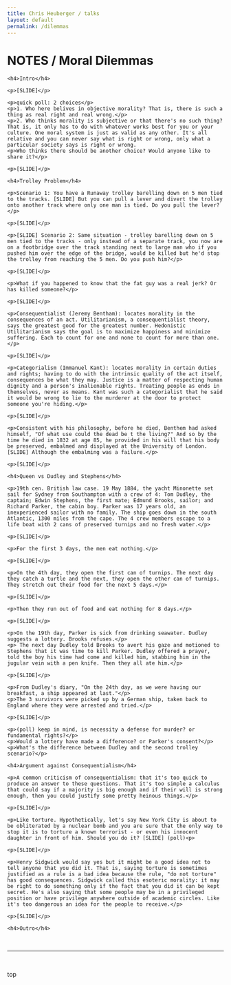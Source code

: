 ```yaml
---
title: Chris Heuberger / talks
layout: default
permalink: /dilemmas
---
```


<div class="main-content">

  <h1 class="all-caps">NOTES / <span class="sketchbooks">Moral Dilemmas</span></h1>

  <div class='notes'>

    <h4>Intro</h4>

    <p>[SLIDE]</p>

    <p>quick poll: 2 choices</p>
    <p>1. Who here belives in objective morality? That is, there is such a thing as real right and real wrong.</p>
    <p>2. Who thinks morality is subjective or that there's no such thing? That is, it only has to do with whatever works best for you or your culture. One moral system is just as valid as any other. It's all relative and you can never say what is right or wrong, only what a particular society says is right or wrong.
    <p>Who thinks there should be another choice? Would anyone like to share it?</p>

    <p>[SLIDE]</p>

    <h4>Trolley Problem</h4>

    <p>Scenario 1: You have a Runaway trolley barelling down on 5 men tied to the tracks. [SLIDE] But you can pull a lever and divert the trolley onto another track where only one man is tied. Do you pull the lever?</p>

    <p>[SLIDE]</p>

    <p>[SLIDE] Scenario 2: Same situation - trolley barelling down on 5 men tied to the tracks - only instead of a separate track, you now are on a footbridge over the track standing next to large man who if you pushed him over the edge of the bridge, would be killed but he'd stop the trolley from reaching the 5 men. Do you push him?</p>

    <p>[SLIDE]</p>

    <p>What if you happened to know that the fat guy was a real jerk? Or has killed someone?</p>

    <p>[SLIDE]</p>

    <p>Consequentialist (Jeremy Bentham): locates morality in the consequences of an act. Utilitarianism, a consequentialist theory, says the greatest good for the greatest number. Hedonistic Utilitarianism says the goal is to maximize happiness and minimize suffering. Each to count for one and none to count for more than one.</p>

    <p>[SLIDE]</p>

    <p>Categorialism (Immanuel Kant): locates morality in certain duties and rights; having to do with the intrinsic quality of the act itself, consequences be what they may. Justice is a matter of respecting human dignity and a person's inalienable rights. Treating people as ends in themselves, never as means. Kant was such a categorialist that he said it would be wrong to lie to the murderer at the door to protect someone you're hiding.</p>

    <p>[SLIDE]</p>

    <p>Consistent with his philosophy, before he died, Benthem had asked himself, "Of what use could the dead be t the living?" And so by the time he died in 1832 at age 85, he provided in his will that his body be preserved, embalmed and displayed at the University of London. [SLIDE] Although the embalming was a failure.</p>

    <p>[SLIDE]</p>

    <h4>Queen vs Dudley and Stephens</h4>

    <p>19th cen. British law case. 19 May 1884, the yacht Minonette set sail for Sydney from Southampton with a crew of 4: Tom Dudley, the captain; Edwin Stephens, the first mate; Edmund Brooks, sailor; and Richard Parker, the cabin boy. Parker was 17 years old, an inexperienced sailor with no family. The ship goes down in the south Atlantic, 1300 miles from the cape. The 4 crew members escape to a life boat with 2 cans of preserved turnips and no fresh water.</p>

    <p>[SLIDE]</p>

    <p>For the first 3 days, the men eat nothing.</p>

    <p>[SLIDE]</p>

    <p>On the 4th day, they open the first can of turnips. The next day they catch a turtle and the next, they open the other can of turnips. They stretch out their food for the next 5 days.</p>

    <p>[SLIDE]</p>

    <p>Then they run out of food and eat nothing for 8 days.</p>

    <p>[SLIDE]</p>

    <p>On the 19th day, Parker is sick from drinking seawater. Dudley suggests a lottery. Brooks refuses.</p>
    <p> The next day Dudley told Brooks to avert his gaze and motioned to Stephens that it was time to kill Parker. Dudley offered a prayer, told the boy his time had come and killed him, stabbing him in the jugular vein with a pen knife. Then they all ate him.</p>

    <p>[SLIDE]</p>

    <p>From Dudley's diary, "On the 24th day, as we were having our breakfast, a ship appeared at last."</p>
    <p>The 3 survivors were picked up by a German ship, taken back to England where they were arrested and tried.</p>

    <p>[SLIDE]</p>

    <p>(poll) keep in mind, is necessity a defense for murder? or fundamental rights?</p>
    <p>Would a lottery have made a difference? or Parker's consent?</p>
    <p>What's the difference between Dudley and the second trolley scenario?</p>

    <h4>Argument against Consequentialism</h4>

    <p>A common criticism of consequentialism: that it's too quick to produce an answer to these questions. That it's too simple a calculus that could say if a majority is big enough and if their will is strong enough, then you could justify some pretty heinous things.</p>

    <p>[SLIDE]</p>

    <p>Like torture. Hypothetically, let's say New York City is about to be obliterated by a nuclear bomb and you are sure that the only way to stop it is to torture a known terrorist - or even his innocent daughter in front of him. Should you do it? [SLIDE] (poll)<p>

    <p>[SLIDE]</p>

    <p>Henry Sidgwick would say yes but it might be a good idea not to tell anyone that you did it. That is, saying torture is sometimes justified as a rule is a bad idea because the rule, "do not torture" has good consequences. Sidgwick called this esoteric morality: it may be right to do something only if the fact that you did it can be kept secret. He's also saying that some people may be in a privileged position or have privilege anywhere outside of academic circles. Like it's too dangerous an idea for the people to receive.</p>

    <p>[SLIDE]</p>

    <h4>Outro</h4>

  </div>

  <div class='shorten'><br><hr><br></div>
  <p class='top'>top</p>

</div> <!-- .main-content -->

